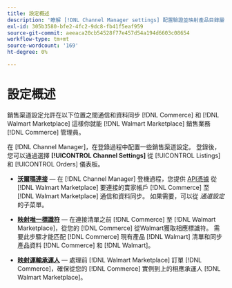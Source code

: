 ```yaml
---
title: 設定概述
description: '瞭解 [!DNL Channel Manager settings] 配置驗證並映射產品目錄屬性和協調銷售操作所需的運輸承運人 [!DNL Commerce] 和 [!DNL Walmart Marketplace]'
exl-id: 305b3580-bfe2-4fc2-9dc8-fb41f5eaf959
source-git-commit: aeeaca20cb54528f77e457d54a194d6603c08654
workflow-type: tm+mt
source-wordcount: '169'
ht-degree: 0%

---
```



# 設定概述

銷售渠道設定允許在以下位置之間通信和資料同步 [!DNL Commerce] 和 [!DNL Walmart Marketplace] 這樣你就能 [!DNL Walmart Marketplace] 銷售業務 [!DNL Commerce] 管理員。

在 [!DNL Channel Manager]，在登錄過程中配置一些銷售渠道設定。 登錄後，您可以通過選擇 **[!UICONTROL Channel Settings]** 從 [!UICONTROL Listings] 和 [!UICONTROL Orders] 儀表板。

* **[沃爾瑪連接](manage-wmt-connection.md)** — 在 [!DNL Channel Manager] 登機過程，您提供 [API憑據](walmart-requirements.md#generate-a-walmart-marketplace-production-api-key) 從 [!DNL Walmart Marketplace] 要連接的賣家帳戶 [!DNL Commerce] 至 [!DNL Walmart Marketplace] 通信和資料同步。 如果需要，可以從 *通道設定* 的子菜單。

* **[映射唯一標識符](map-catalog-attributes.md)** — 在連接清單之前 [!DNL Commerce] 至 [!DNL Walmart Marketplace]，從您的 [!DNL Commerce] 從Walmart獲取相應標識符。 需要此步驟才能匹配 [!DNL Commerce] 現有產品 [!DNL Walmart] 清單和同步產品資料 [!DNL Commerce] 和 [!DNL Walmart]。

* **[映射運輸承運人](map-shipping-carriers.md)** — 處理前 [!DNL Walmart Marketplace] 訂單 [!DNL Commerce]，確保從您的 [!DNL Commerce] 實例到上的相應承運人 [!DNL Walmart Marketplace]。
